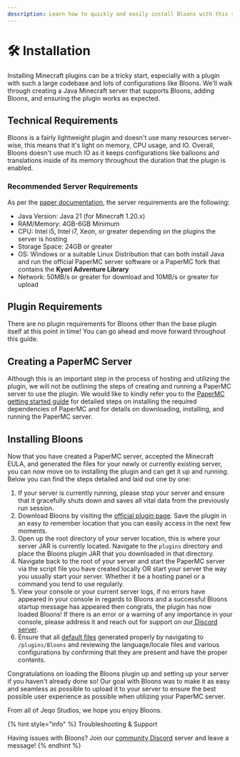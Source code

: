 ```yaml
---
description: Learn how to quickly and easily install Bloons with this step-by-step guide.
---
```


# 🛠️ Installation

Installing Minecraft plugins can be a tricky start, especially with a plugin with such a large codebase and lots of configurations like Bloons. We'll walk through creating a Java Minecraft server that supports Bloons, adding Bloons, and ensuring the plugin works as expected.

## Technical Requirements

Bloons is a fairly lightweight plugin and doesn't use many resources server-wise, this means that it's light on memory, CPU usage, and IO. Overall, Bloons doesn't use much IO as it keeps configurations like balloons and translations inside of its memory throughout the duration that the plugin is enabled.

### Recommended Server Requirements

As per the [paper documentation](https://docs.papermc.io/paper/getting-started), the server requirements are the following:

* Java Version: Java 21 (for Minecraft 1.20.x)
* RAM/Memory: 4GB-6GB Minimum
* CPU: Intel i5, Intel i7, Xeon, or greater depending on the plugins the server is hosting
* Storage Space: 24GB or greater
* OS: Windows or a suitable Linux Distribution that can both install Java and run the official PaperMC server software or a PaperMC fork that contains the **Kyori Adventure Library**
* Network: 50MB/s or greater for download and 10MB/s or greater for upload

## Plugin Requirements

There are no plugin requirements for Bloons other than the base plugin itself at this point in time! You can go ahead and move forward throughout this guide.

## Creating a PaperMC Server

Although this is an important step in the process of hosting and utilizing the plugin, we will not be outlining the steps of creating and running a PaperMC server to use the plugin. We would like to kindly refer you to the [PaperMC getting started guide](https://docs.papermc.io/paper/getting-started) for detailed steps on installing the required dependencies of PaperMC and for details on downloading, installing, and running the PaperMC server.

## Installing Bloons

Now that you have created a PaperMC server, accepted the Minecraft EULA, and generated the files for your newly or currently existing server, you can now move on to installing the plugin and can get it up and running. Below you can find the steps detailed and laid out one by one:

1. If your server is currently running, please stop your server and ensure that it gracefully shuts down and saves all vital data from the previously run session.
2. Download Bloons by visiting the [official plugin page](https://jeqo.net/bloons). Save the plugin in an easy to remember location that you can easily access in the next few moments.
3. Open up the root directory of your server location, this is where your server JAR is currently located. Navigate to the `plugins` directory and place the Bloons plugin JAR that you downloaded in that directory.
4. Navigate back to the root of your server and start the PaperMC server via the script file you have created locally OR start your server the way you usually start your server. Whether it be a hosting panel or a command you tend to use regularly.&#x20;
5. View your console or your current server logs, if no errors have appeared in your console in regards to Bloons and a successful Bloons startup message has appeared then congrats, the plugin has now loaded Bloons! If there is an error or a warning of any importance in your console, please address it and reach out for support on our[ Discord server](https://jeqo.net/discord).
6. Ensure that all [default files](default-files/) generated properly by navigating to `/plugins/Bloons` and reviewing the language/locale files and various configurations by confirming that they are present and have the proper contents.

Congratulations on loading the Bloons plugin up and setting up your server if you haven't already done so! Our goal with Bloons was to make it as easy and seamless as possible to upload it to your server to ensure the best possible user experience as possible when utilizing your PaperMC server.

From all of Jeqo Studios, we hope you enjoy Bloons.

{% hint style="info" %}
Troubleshooting & Support

Having issues with Bloons? Join our [community Discord](https://jeqo.net/discord) server and leave a message!
{% endhint %}

